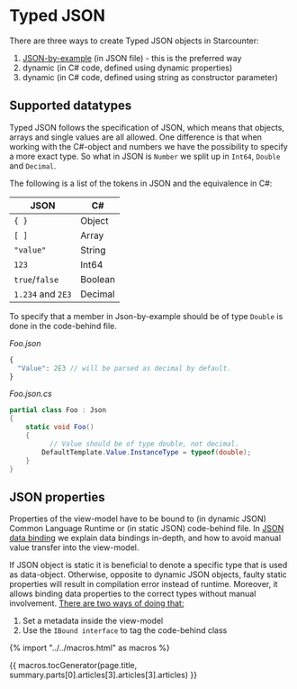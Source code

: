 # Typed JSON

There are three ways to create Typed JSON objects in Starcounter:

1. [JSON-by-example](/guides/typed-json/json-by-example) (in JSON file) - this is the preferred way
2. dynamic (in C# code, defined using dynamic properties)
3. dynamic (in C# code, defined using string as constructor parameter)

## Supported datatypes

Typed JSON follows the specification of JSON, which means that objects, arrays and single values are all allowed. One difference is that when working with the C#-object and numbers we have the possibility to specify a more exact type. So what in JSON is `Number` we split up in `Int64`, `Double` and `Decimal`.

The following is a list of the tokens in JSON and the equivalence in C#:

| JSON | C# |
|----------------|---------|
| `{ }` | Object |
| `[ ]` | Array |
| `"value"` | String |
| `123` | Int64 |
| `true`/`false` | Boolean |
| `1.234` and `2E3` | Decimal |

To specify that a member in Json-by-example should be of type `Double` is done in the code-behind file.

*Foo.json*
```javascript
{
  "Value": 2E3 // will be parsed as decimal by default.
}
```

*Foo.json.cs*
```csharp
partial class Foo : Json
{
    static void Foo()
    {
    	  // Value should be of type double, not decimal.
        DefaultTemplate.Value.InstanceType = typeof(double);
    }
}
```

## JSON properties

Properties of the view-model have to be bound to (in dynamic JSON) Common Language Runtime or (in static JSON) code-behind file. In <a href="/guides/typed-json/json-data-bindings">JSON data binding</a> we explain data bindings in-depth, and how to avoid manual value transfer into the view-model.

If JSON object is static it is beneficial to denote a specific type that is used as data-object. Otherwise, opposite to dynamic JSON objects, faulty static properties will result in compilation error instead of runtime. Moreover, it allows binding data properties to the correct types without manual involvement.
<a href="/guides/typed-json/json-data-bindings">There are two ways of doing that:</a>

1. Set a metadata inside the view-model
2. Use the <code>IBound interface</code> to tag the code-behind class

{% import "../../macros.html" as macros %}

{{ macros.tocGenerator(page.title, summary.parts[0].articles[3].articles[3].articles) }}
